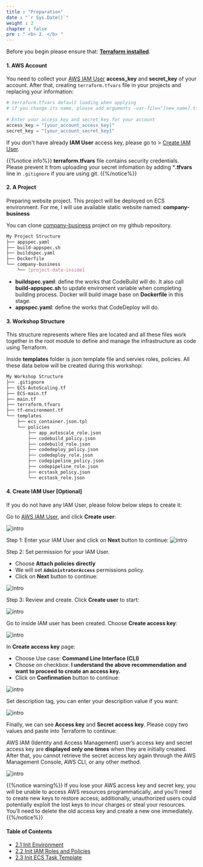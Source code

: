 ```yaml
---
title : "Preparation"
date : "`r Sys.Date()`"
weight : 2
chapter : false
pre : " <b> 2. </b> "
---
```

Before you begin please ensure that: [**Terraform installed**](https://developer.hashicorp.com/terraform/tutorials/aws-get-started/install-cli).

#### 1. AWS Account

You need to collect your [AWS IAM User](https://console.aws.amazon.com/iam/home#/users) **access_key** and **secret_key** of your account. After that, creating `terraform.tfvars` file in your projects and replacing your information:

```terraform
# terraform.tfvars default loading when applying 
# if you change its name, please add arguments -var-file="[new_name].tfvars"
 
# Enter your access_key and secret_key for your account 
access_key = "[your_account_access_key]"
secret_key = "[your_account_secret_key]"
```

If you don't have already **IAM User** access key, please go to > [Create IAM User](#4-create-iam-user-optional).

{{%notice info%}}
**terraform.tfvars** file contains security credentials. Please prevent it from uploading your secret infomation by adding ***.tfvars** line in `.gitignore` if you are using git.
{{%/notice%}}


#### 2. A Project

Preparing website project. This project will be deployed on ECS environment. For me, I will use available static website named: **company-business**

You can clone [company-business](https://github.com/v2d27/aws-codepipeline) project on my github repository.

```bash
My Project Structure
├── appspec.yaml
├── build-appspec.sh
├── buildspec.yaml
├── Dockerfile
└── company-business
    └── [project-data-inside]

```

- **buildspec.yaml**: define the works that CodeBuild will do. It also call **build-appspec.sh** to update enviroment variable when completing building process. Docker will build image base on **Dockerfile** in this stage.
- **appspec.yaml**: define the works that CodeDeploy will do.



#### 3. Workshop Structure

This structure represents where files are located and all these files work together in the root module to define and manage the infrastructure as code using Terraform.

Inside **templates** folder is json template file and servies roles, policies. All these data below will be created during this workshop:

```bash
My Workshop Structure
├── .gitignore
├── ECS-AutoScaling.tf
├── ECS-main.tf
├── main.tf
├── terraform.tfvars
├── tf-environment.tf
└── templates
    ├── ecs_container.json.tpl
    └── policies
        ├── app_autoscale_role.json
        ├── codebuild_policy.json
        ├── codebuild_role.json
        ├── codedeploy_policy.json
        ├── codedeploy_role.json
        ├── codepipeline_policy.json
        ├── codepipeline_role.json
        ├── ecstask_policy.json
        └── ecstask_role.json

```


#### 4. Create IAM User [Optional]
If you do not have any IAM User, please folow below steps to create it:

Go to [AWS IAM User](https://console.aws.amazon.com/iam/home#/users), and click **Create user**:

![intro](/aws-fcj/ws3/images/2.prepare/iam_user.png)

Step 1: Enter your IAM User and click on **Next** button to continue:
![intro](/aws-fcj/ws3/images/2.prepare/iam_step1.png)

Step 2: Set permission for your IAM User.

- Choose **Attach policies directly**
- We will set **`AdministratorAccess`** permissions policy. 
- Click on **Next** button to continue:

![intro](/aws-fcj/ws3/images/2.prepare/iam_step2.png)

Step 3: Review and create. Click **Create user** to start:

![intro](/aws-fcj/ws3/images/2.prepare/iam_step3.png)

Go to inside IAM user has been created. Choose **Create access key**:

![intro](/aws-fcj/ws3/images/2.prepare/iam_4.png)

In **Create access key** page:
- Choose Use case: **Command Line Interface (CLI)**
- Choose on checkbox: **I understand the above recommendation and want to proceed to create an access key.**
- Click on **Confirmation** button to continue:

![intro](/aws-fcj/ws3/images/2.prepare/iam_5.png)

Set description tag, you can enter your description value if you want:

![intro](/aws-fcj/ws3/images/2.prepare/iam_6.png)

Finally, we can see **Access key** and **Secret access key**. Please copy two values and paste into Terraform to continue:

AWS IAM (Identity and Access Management) user’s access key and secret access key are **displayed only one times** when they are initially created. After that, you cannot retrieve the secret access key again through the AWS Management Console, AWS CLI, or any other method.

![intro](/aws-fcj/ws3/images/2.prepare/iam_7.png)

{{%notice warning%}}
If you lose your AWS access key and secret key, you will be unable to access AWS resources programmatically, and you'll need to create new keys to restore access; additionally, unauthorized users could potentially exploit the lost keys to incur charges or steal your resources. You’ll need to delete the old access key and create a new one immediately.
{{%/notice%}}


#### Table of Contents
- [2.1 Init Environment](/2-Preparation/2.1-init-env)
- [2.2 Init IAM Roles and Policies](/2-Preparation/2.2-init-role)
- [2.3 Init ECS Task Template](/2-Preparation/2.3-init-template)